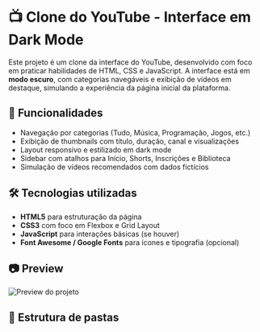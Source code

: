 # 📺 Clone do YouTube - Interface em Dark Mode

Este projeto é um clone da interface do YouTube, desenvolvido com foco em praticar habilidades de HTML, CSS e JavaScript. A interface está em **modo escuro**, com categorias navegáveis e exibição de vídeos em destaque, simulando a experiência da página inicial da plataforma.

## 🚀 Funcionalidades

- Navegação por categorias (Tudo, Música, Programação, Jogos, etc.)
- Exibição de thumbnails com título, duração, canal e visualizações
- Layout responsivo e estilizado em dark mode
- Sidebar com atalhos para Início, Shorts, Inscrições e Biblioteca
- Simulação de vídeos recomendados com dados fictícios

## 🛠️ Tecnologias utilizadas

- **HTML5** para estruturação da página
- **CSS3** com foco em Flexbox e Grid Layout
- **JavaScript** para interações básicas (se houver)
- **Font Awesome / Google Fonts** para ícones e tipografia (opcional)

## 📷 Preview

![[Preview do projeto](https://opanascimentoo.github.io/Clone-YouTube-/)]([link-para-screenshot-ou-gif](https://opanascimentoo.github.io/Clone-YouTube-/))

## 📁 Estrutura de pastas

